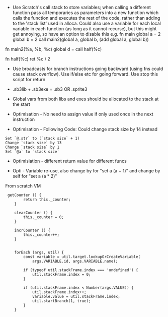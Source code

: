 * Use Scratch's call stack to store variables; when calling a different function pass all temporaries as parameters into a new function which calls the function and executes the rest of the code, rather than adding to the 'stack list' used in alloca. Could also use a variable for each local variable in each function (as long as it cannot recurse), but this might get annoying, so have an option to disable this
e.g.
fn main
  global a = 2
  global b = 2
  call main2(global a, global b, (add global a, global b))

fn main2(%a, %b, %c)
  global d = call half(%c)

fn half(%c)
  ret %c / 2

* Use broadcasts for branch instructions going backward (using fns could cause stack overflow). Use if/else etc for going forward. Use stop this script for return

* .sb3lib + .sb3exe = .sb3 OR .sprite3

* Global vars from both libs and exes should be allocated to the stack at the start

* Optimisation - No need to assign value if only used once in the next instruction

* Optimisation - Following Code: Could change stack size by 14 instead
```
Set `@.str` to (`stack size` + 1)
Change `stack size` by 13
Change `stack size` by 1
Set `@a` to `stack size`
```

* Optimisiation - different return value for different funcs

* Opti - Variable re-use, also change by for "set a  (a + 1)" and change by self for "set a (a * 2)"

From scratch VM
```
 getCounter () {
        return this._counter;
    }

    clearCounter () {
        this._counter = 0;
    }

    incrCounter () {
        this._counter++;
    }
```

```

    forEach (args, util) {
        const variable = util.target.lookupOrCreateVariable(
            args.VARIABLE.id, args.VARIABLE.name);

        if (typeof util.stackFrame.index === 'undefined') {
            util.stackFrame.index = 0;
        }

        if (util.stackFrame.index < Number(args.VALUE)) {
            util.stackFrame.index++;
            variable.value = util.stackFrame.index;
            util.startBranch(1, true);
        }
    }
```